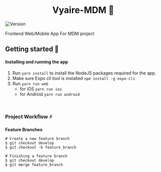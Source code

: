 <h1 align="center">Vyaire-MDM 👋</h1>
<p>
  <img alt="Version" src="https://img.shields.io/badge/version-0.1.0-blue.svg?cacheSeconds=2592000" />
</p>

Frontend Web/Mobile App For MDM project
&nbsp;

## Getting started :raised_hands:

#### Installing and running the app
1. Run ``yarn install`` to install the NodeJS packages required for the app.
2. Make sure Expo cli tool is installed ``npm install -g expo-cli``
3. Run ``yarn run web``
    - for iOS ``yarn run ios``
    - for Android ``yarn run android``

&nbsp;

### Project Workflow :zap:

**Feature Branches**

```shell
# Create a new feature branch
$ git checkout develop
$ git checkout -b feature_branch
```

```shell
# Finishing a feature branch
$ git checkout develop
$ git merge feature_branch
```
